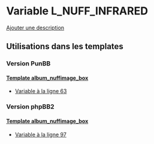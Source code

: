 # Variable L_NUFF_INFRARED
[Ajouter une description](https://fa-tvars.appspot.com/var/L_NUFF_INFRARED)

## Utilisations dans les templates

### Version PunBB

#### [Template album_nuffimage_box](punbb/album_nuffimage_box.md)
* [Variable &agrave; la ligne 63](../punbb/album_nuffimage_box.tpl#L63)

### Version phpBB2

#### [Template album_nuffimage_box](subsilver/album_nuffimage_box.md)
* [Variable &agrave; la ligne 97](../subsilver/album_nuffimage_box.tpl#L97)